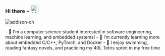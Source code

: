 ### Hi there ~ <img src="https://user-images.githubusercontent.com/1303154/88677602-1635ba80-d120-11ea-84d8-d263ba5fc3c0.gif" width="24px" alt="hi">
<p align="left"> <img src="https://komarev.com/ghpvc/?username=addison-ch&label=Profile%20views&color=0e75b6&style=flat" alt="addison-ch" /> </p>
- 🦁 I'm a computer science student interested in software engineering, machine learning, and embedded systems!
- 🌱 I’m currently learning more about embedded C/C++, PyTorch, and Docker
- 🗿 I enjoy swimming, reading fantasy novels, and practicing my 40L Tetris sprint in my free time



<!--
[![Top La
ngs](https://github-readme-stats.vercel.app/api/top-langs/?username=addison-ch&layout=compact&theme=radical)](https://github.com/anuraghazra/github-readme-stats)
-->


<!--
**addison-ch/addison-ch** is a ✨ _special_ ✨ repository because its `README.md` (this file) appears on your GitHub profile.

Here are some ideas to get you started:

- 🔭 I’m currently working on ...
- 🌱 I’m currently learning ...
- 👯 I’m looking to collaborate on ...
- 🤔 I’m looking for help with ...
- 💬 Ask me about ...
- 📫 How to reach me: ...
- 😄 Pronouns: ...
- ⚡ Fun fact: ...
-->
